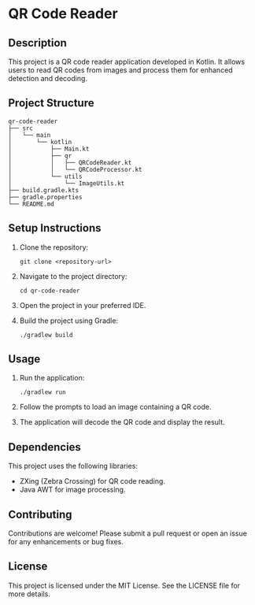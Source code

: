 # QR Code Reader

## Description
This project is a QR code reader application developed in Kotlin. It allows users to read QR codes from images and process them for enhanced detection and decoding.

## Project Structure
```
qr-code-reader
├── src
│   └── main
│       └── kotlin
│           ├── Main.kt
│           ├── qr
│           │   ├── QRCodeReader.kt
│           │   └── QRCodeProcessor.kt
│           └── utils
│               └── ImageUtils.kt
├── build.gradle.kts
├── gradle.properties
└── README.md
```

## Setup Instructions
1. Clone the repository:
   ```
   git clone <repository-url>
   ```
2. Navigate to the project directory:
   ```
   cd qr-code-reader
   ```
3. Open the project in your preferred IDE.

4. Build the project using Gradle:
   ```
   ./gradlew build
   ```

## Usage
1. Run the application:
   ```
   ./gradlew run
   ```
2. Follow the prompts to load an image containing a QR code.

3. The application will decode the QR code and display the result.

## Dependencies
This project uses the following libraries:
- ZXing (Zebra Crossing) for QR code reading.
- Java AWT for image processing.

## Contributing
Contributions are welcome! Please submit a pull request or open an issue for any enhancements or bug fixes.

## License
This project is licensed under the MIT License. See the LICENSE file for more details.